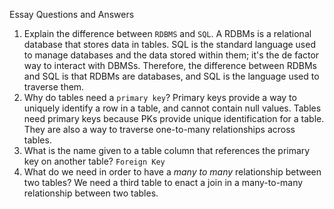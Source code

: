 Essay Questions and Answers

1. Explain the difference between `RDBMS` and `SQL`.
    A RDBMs is a relational database that stores data in tables. SQL is the standard language used to manage databases and the data stored within them; it's the de factor way to interact with DBMSs. Therefore, the difference between RDBMs and SQL is that RDBMs are databases, and SQL is the language used to traverse them.
1. Why do tables need a `primary key`?
    Primary keys provide a way to uniquely identify a row in a table, and cannot contain null values. Tables need primary keys because PKs provide unique identification for a table. They are also a way to traverse one-to-many relationships across tables.
1. What is the name given to a table column that references the primary key on another table?
    `Foreign Key`
1. What do we need in order to have a _many to many_ relationship between two tables?
    We need a third table to enact a join in a many-to-many relationship between two tables.